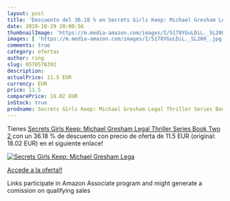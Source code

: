 ```yaml
---
layout: post
title: 'Descuento del 36.18 % en Secrets Girls Keep: Michael Gresham Lega'
date: 2020-10-29 20:00:56
thumbnailImage: 'https://m.media-amazon.com/images/I/5178YGuLDiL._SL200_.jpg'
images: [ 'https://m.media-amazon.com/images/I/5178YGuLDiL._SL200_.jpg' ]
comments: true
category: ofertas
author: ring
slug: 0578576392
description:
actualPrice: 11.5 EUR
currency: EUR
price: 11.5
comparePrice: 18.02 EUR
inStock: true
prodname: Secrets Girls Keep: Michael Gresham Legal Thriller Series Book Two  2 
---
```


Tienes [Secrets Girls Keep: Michael Gresham Legal Thriller Series Book Two  2 ](https://www.amazon.es/dp/0578576392/?tag=tolees-21) con un 36.18 % de descuento con precio de oferta de 11.5 EUR (original: 18.02 EUR) en el siguiente enlace!

[![Secrets Girls Keep: Michael Gresham Lega](https://m.media-amazon.com/images/I/5178YGuLDiL._SL200_.jpg)](https://www.amazon.es/dp/0578576392/?tag=tolees-21)

[Accede a la oferta!!](https://www.amazon.es/dp/0578576392/?tag=tolees-21)

Links participate in Amazon Associate program and might generate a comission on qualifying sales


